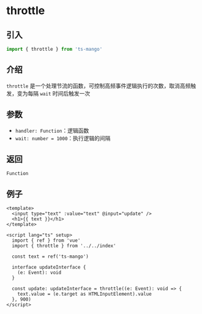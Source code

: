 # throttle

## 引入

```ts
import { throttle } from 'ts-mango'
```

## 介绍

`throttle` 是一个处理节流的函数，可控制高频事件逻辑执行的次数，取消高频触发，变为每隔 `wait` 时间后触发一次

## 参数

- `handler: Function`：逻辑函数
- `wait: number = 1000`：执行逻辑的间隔

## 返回

`Function`

## 例子

```vue
<template>
  <input type="text" :value="text" @input="update" />
  <h1>{{ text }}</h1>
</template>

<script lang="ts" setup>
  import { ref } from 'vue'
  import { throttle } from '../../index'

  const text = ref('ts-mango')

  interface updateInterface {
    (e: Event): void
  }

  const update: updateInterface = throttle((e: Event): void => {
    text.value = (e.target as HTMLInputElement).value
  }, 900)
</script>
```
